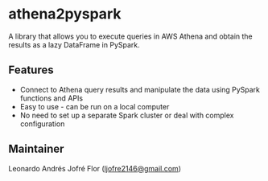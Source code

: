 
athena2pyspark
==

A library that allows you to execute queries in AWS Athena and obtain the results as a lazy DataFrame in PySpark.

## Features

* Connect to Athena query results and manipulate the data using PySpark functions and APIs
* Easy to use - can be run on a local computer
* No need to set up a separate Spark cluster or deal with complex configuration
## Maintainer

Leonardo Andrés Jofré Flor (ljofre2146@gmail.com)
